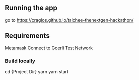 ## Running the app

go to https://cragios.github.io/taichee-thenextgen-hackathon/

## Requirements

Metamask
Connect to Goerli Test Network

### Build locally

cd {Project Dir}
yarn
yarn start
